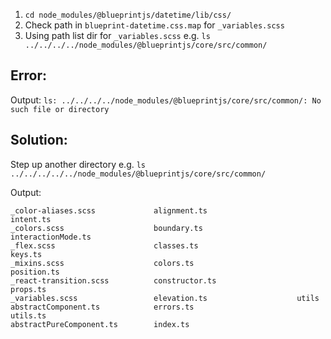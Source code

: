 1. `cd node_modules/@blueprintjs/datetime/lib/css/`
1. Check path in `blueprint-datetime.css.map` for `_variables.scss`
1. Using path list dir for `_variables.scss` e.g. `ls ../../../../node_modules/@blueprintjs/core/src/common/`

## Error:

Output: `ls: ../../../../node_modules/@blueprintjs/core/src/common/: No such file or directory`

## Solution:

Step up another directory e.g. `ls ../../../../../node_modules/@blueprintjs/core/src/common/`

Output:

```
_color-aliases.scss             alignment.ts                    intent.ts
_colors.scss                    boundary.ts                     interactionMode.ts
_flex.scss                      classes.ts                      keys.ts
_mixins.scss                    colors.ts                       position.ts
_react-transition.scss          constructor.ts                  props.ts
_variables.scss                 elevation.ts                    utils
abstractComponent.ts            errors.ts                       utils.ts
abstractPureComponent.ts        index.ts
```